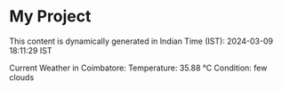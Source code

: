 # My Project

This content is dynamically generated in Indian Time (IST): 2024-03-09 18:11:29 IST


Current Weather in Coimbatore:
Temperature: 35.88 °C
Condition: few clouds
